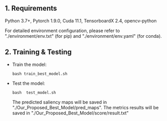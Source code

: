 ## 1. Requirements

Python 3.7+, Pytorch 1.9.0, Cuda 11.1, TensorboardX 2.4, opencv-python

For detailed environment configuration, please refer to "./environment/env.txt" (for pip) and  "./environment/env.yaml" (for conda).


## 2. Training & Testing

- Train the model:

    `bash train_best_model.sh `

- Test the model:

    `bash  test_model.sh`
    
    The predicted saliency maps will be saved in "./Our_Proposed_Best_Model/pred_maps".
    The metrics results will be saved in "./Our_Proposed_Best_Model/score/result.txt"